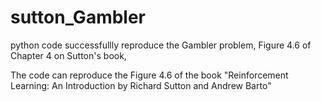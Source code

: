 # sutton_Gambler
python code successfullly reproduce the Gambler problem, Figure 4.6 of Chapter 4 on Sutton's book,

The code can reproduce the Figure 4.6 of the book "Reinforcement Learning: An Introduction by Richard Sutton and Andrew Barto"
